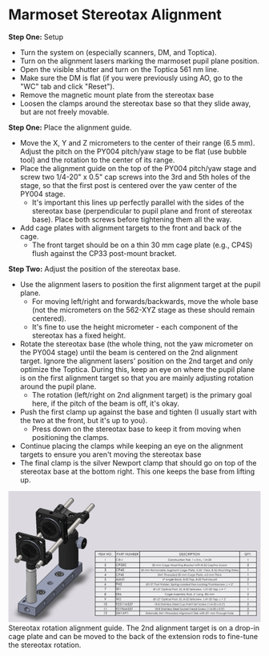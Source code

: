 # Marmoset Stereotax Alignment


__Step One:__ Setup
- Turn the system on (especially scanners, DM, and Toptica).
- Turn on the alignment lasers marking the marmoset pupil plane position.
- Open the visible shutter and turn on the Toptica 561 nm line.
- Make sure the DM is flat (if you were previously using AO, go to the "WC" tab and click "Reset").
- Remove the magnetic mount plate from the stereotax base
- Loosen the clamps around the stereotax base so that they slide away, but are not freely movable.

__Step One:__ Place the alignment guide.
- Move the X, Y and Z micrometers to the center of their range (6.5 mm). Adjust the pitch on the PY004 pitch/yaw stage to be flat (use bubble tool) and the rotation to the center of its range.
- Place the alignment guide on the top of the PY004 pitch/yaw stage and screw two 1/4-20" x 0.5" cap screws into the 3rd and 5th holes of the stage, so that the first post is centered over the yaw center of the PY004 stage.
  - It's important this lines up perfectly parallel with the sides of the stereotax base (perpendicular to pupil plane and front of stereotax base). Place both screws before tightening them all the way.
- Add cage plates with alignment targets to the front and back of the cage.
  - The front target should be on a thin 30 mm cage plate (e.g., CP4S) flush against the CP33 post-mount bracket.

__Step Two:__ Adjust the position of the stereotax base.
- Use the alignment lasers to position the first alignment target at the pupil plane.
  - For moving left/right and forwards/backwards, move the whole base (not the micrometers on the 562-XYZ stage as these should remain centered).
  - It's fine to use the height micrometer - each component of the stereotax has a fixed height.
- Rotate the stereotax base (the whole thing, not the yaw micrometer on the PY004 stage) until the beam is centered on the 2nd alignment target. Ignore the alignment lasers' position on the 2nd target and only optimize the Toptica. During this, keep an eye on where the pupil plane is on the first alignment target so that you are mainly adjusting rotation around the pupil plane.
  - The rotation (left/right on 2nd alignment target) is the primary goal here, if the pitch of the beam is off, it's okay.
- Push the first clamp up against the base and tighten (I usually start with the two at the front, but it's up to you).
  - Press down on the stereotax base to keep it from moving when positioning the clamps.
- Continue placing the clamps while keeping an eye on the alignment targets to ensure you aren't moving the stereotax base
- The final clamp is the silver Newport clamp that should go on top of the stereotax base at the bottom right. This one keeps the base from lifting up.


![Stereotax alignment guide](img/StereotaxRotationGuide.png)
Stereotax rotation alignment guide. The 2nd alignment target is on a drop-in cage plate and can be moved to the back of the extension rods to fine-tune the stereotax rotation.